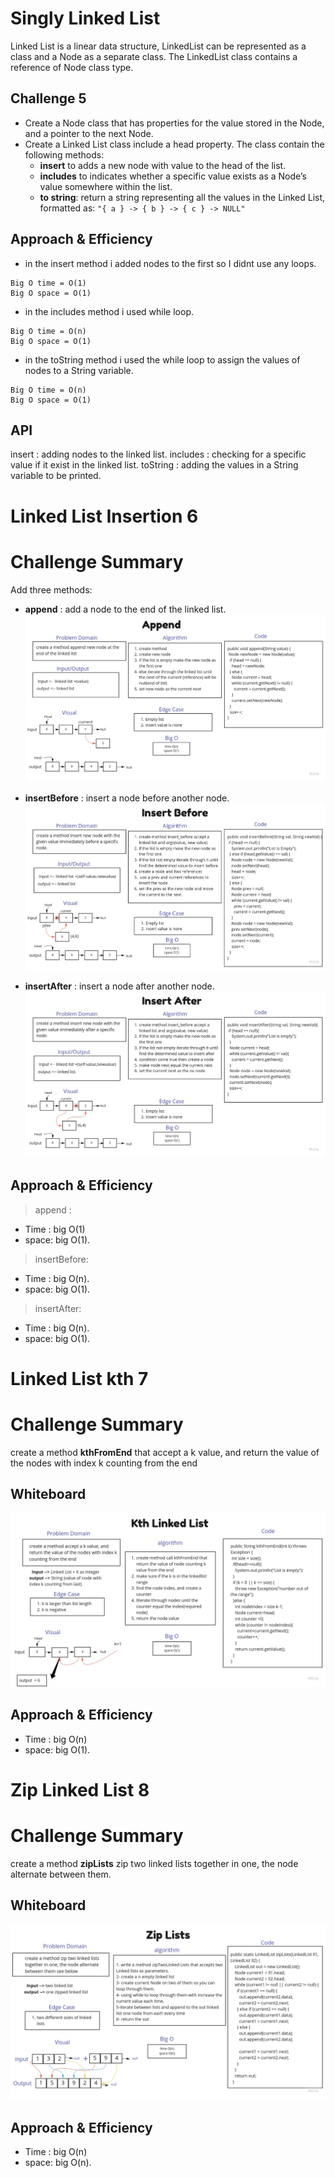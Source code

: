 # Singly Linked List
Linked List is a linear data structure, LinkedList can be represented as a class and a Node as a separate class. The LinkedList class contains a reference of Node class type.
## Challenge 5
- Create a Node class that has properties for the value stored in the Node, and a pointer to the next Node.
- Create a Linked List class include a head property.
The class contain the following methods:
    - **insert** to adds a new node with value to the head of the list.
    - **includes** to indicates whether a specific value exists as a Node’s value somewhere within the list.
    - **to string**: return a string representing all the values in the Linked List, formatted as: `"{ a } -> { b } -> { c } -> NULL"`

## Approach & Efficiency
- in the insert method i added nodes to the first so I didnt use any loops.
```
Big O time = O(1)
Big O space = O(1)
```
- in the includes method i used while loop.
```
Big O time = O(n)
Big O space = O(1)
```
- in the toString method i used the while loop to assign the values of nodes to a String variable.
```
Big O time = O(n)
Big O space = O(1)
```
## API
insert : adding nodes to the linked list.
includes : checking for a specific value if it exist in the linked list.
toString : adding the values in a String variable to be printed.


# Linked List Insertion 6

# Challenge Summary
Add three methods:
- **append** : add a node to the end of the linked list.
![append](/java/code_challenges/linked-list/assets/append.jpg)

- **insertBefore** : insert a node before another node.
![insert-before](/java/code_challenges/linked-list/assets/insert-before.jpg)

- **insertAfter** :  insert a node after another node.
![insert-after](/java/code_challenges/linked-list/assets/insert-after.jpg)
## Approach & Efficiency
> append :
- Time : big O(1)
-  space: big O(1).

> insertBefore:
- Time : big O(n).
- space: big O(1).

> insertAfter:
- Time : big O(n).
- space: big O(1).


# Linked List kth 7

# Challenge Summary
create a method **kthFromEnd** that accept a k value, and return the value of the nodes with index k counting from the end
## Whiteboard
![kth](/java/code_challenges/linked-list/assets/kth.jpg)
## Approach & Efficiency
- Time : big O(n)
-  space: big O(1).

# Zip Linked List  8
# Challenge Summary
create a method **zipLists** zip two linked lists together in one, the node alternate between them.
## Whiteboard
![zip-list](/java/code_challenges/linked-list/assets/zip-list.jpg)
## Approach & Efficiency
- Time : big O(n)
-  space: big O(n).
